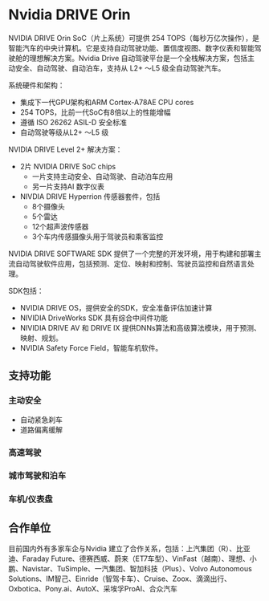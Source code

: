 # Nvidia DRIVE Orin

NVIDIA DRIVE Orin SoC（片上系统）可提供 254 TOPS（每秒万亿次操作），是智能汽车的中央计算机。它是支持自动驾驶功能、置信度视图、数字仪表和智能驾驶舱的理想解决方案。Nvidia Drive 自动驾驶平台是一个全栈解决方案，包括主动安全、自动驾驶、自动泊车，支持从 L2+ ～L5 级全自动驾驶汽车。

系统硬件和架构：
- 集成下一代GPU架构和ARM Cortex-A78AE CPU cores
- 254 TOPS，比前一代SoC有8倍以上的性能增幅
- 遵循 ISO 26262 ASIL-D 安全标准
- 自动驾驶等级从L2+ ～L5 级


NVIDIA DRIVE Level 2+ 解决方案：
- 2片 NVIDIA DRIVE SoC chips
  - 一片支持主动安全、自动驾驶、自动泊车应用
  - 另一片支持AI 数字仪表
- NIVDIA DRIVE Hyperrion 传感器套件，包括
  - 8个摄像头
  - 5个雷达
  - 12个超声波传感器
  - 3个车内传感摄像头用于驾驶员和乘客监控

NVIDIA DRIVE SOFTWARE SDK 提供了一个完整的开发环境，用于构建和部署主流自动驾驶软件应用，包括预测、定位、映射和控制、驾驶员监控和自然语言处理。

SDK包括：
- NVIDIA DRIVE OS，提供安全的SDK，安全准备评估加速计算
- NIVIDIA DriveWorks SDK 具有综合中间件功能
- NIVIDIA DRIVE AV 和 DRIVE IX 提供DNNs算法和高级算法模块，用于预测、映射、规划。
- NVIDIA Safety Force Field，智能车机软件。

## 支持功能

### 主动安全
- 自动紧急刹车
- 道路偏离缓解
### 高速驾驶

### 城市驾驶和泊车

### 车机/仪表盘

## 合作单位
目前国内外有多家车企与Nvidia 建立了合作关系，包括：上汽集团（R）、比亚迪、Faraday Future、德赛西威、蔚来（ET7车型）、VinFast（越南）、理想、小鹏、Navistar、TuSimple、一汽集团、智加科技（Plus）、Volvo Autonomous Solutions、IM智己、Einride（智驾卡车）、Cruise、Zoox、滴滴出行、Oxbotica、Pony.ai、AutoX、采埃孚ProAI、合众汽车

